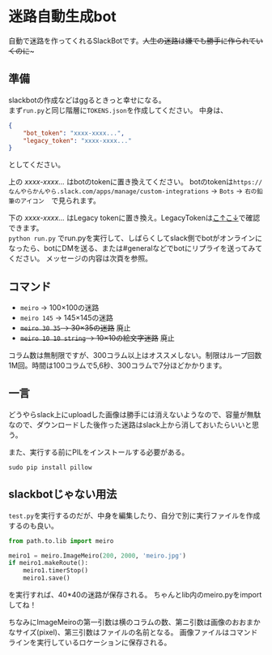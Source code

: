 # 迷路自動生成bot
自動で迷路を作ってくれるSlackBotです。~~人生の迷路は嫌でも勝手に作られていくのに~~~

## 準備
slackbotの作成などはggるときっと幸せになる。<br>
まず`run.py`と同じ階層に`TOKENS.json`を作成してください。 中身は、
```json
{
    "bot_token": "xxxx-xxxx...",
    "legacy_token": "xxxx-xxxx..."
}
```
としてください。

上の *xxxx-xxxx...* はbotのtokenに置き換えてください。 botのtokenは`https://なんやらかんやら.slack.com/apps/manage/custom-integrations` -> `Bots` -> `右の鉛筆のアイコン`　で見られます。

下の *xxxx-xxxx...* はLegacy tokenに置き換え。LegacyTokenは[こ↑こ↓](https://api.slack.com/custom-integrations/legacy-tokens)で確認できます。<br>
`python run.py` でrun.pyを実行して、しばらくしてslack側でbotがオンラインになったら、botにDMを送る、または#generalなどでbotにリプライを送ってみてください。 メッセージの内容は次頁を参照。

## コマンド
 - `meiro` -> 100×100の迷路
 - `meiro 145` -> 145×145の迷路
 - ~~`meiro 30 35` -> 30×35の迷路~~ 廃止
 - ~~`meiro 10 10 string` -> 10×10の絵文字迷路~~ 廃止

コラム数は無制限ですが、300コラム以上はオススメしない。制限はループ回数1M回。時間は100コラムで5,6秒、300コラムで7分ほどかかります。

## 一言
どうやらslack上にuploadした画像は勝手には消えないようなので、容量が無駄なので、ダウンロードした後作った迷路はslack上から消しておいたらいいと思う。

また、実行する前にPILをインストールする必要がある。

 `sudo pip install pillow`

## slackbotじゃない用法
`test.py`を実行するのだが、中身を編集したり、自分で別に実行ファイルを作成するのも良い。
```python
from path.to.lib import meiro

meiro1 = meiro.ImageMeiro(200, 2000, 'meiro.jpg')
if meiro1.makeRoute():
    meiro1.timerStop()
    meiro1.save()
```
を実行すれば、40*40の迷路が保存される。 ちゃんとlib内のmeiro.pyをimportしてね！

ちなみにImageMeiroの第一引数は横のコラムの数、第ニ引数は画像のおおまかなサイズ(pixel)、第三引数はファイルの名前となる。 画像ファイルはコマンドラインを実行しているロケーションに保存される。